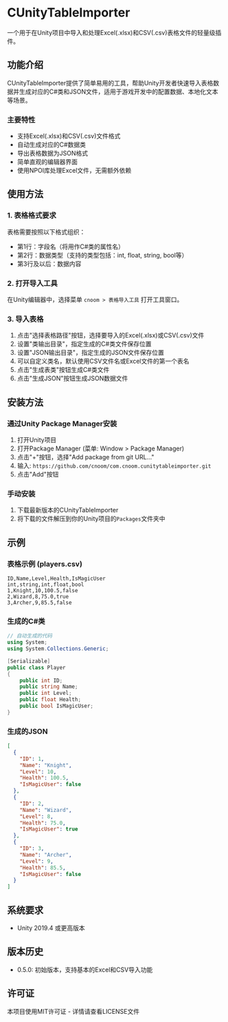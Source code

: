 # CUnityTableImporter

一个用于在Unity项目中导入和处理Excel(.xlsx)和CSV(.csv)表格文件的轻量级插件。

## 功能介绍

CUnityTableImporter提供了简单易用的工具，帮助Unity开发者快速导入表格数据并生成对应的C#类和JSON文件，适用于游戏开发中的配置数据、本地化文本等场景。

### 主要特性

- 支持Excel(.xlsx)和CSV(.csv)文件格式
- 自动生成对应的C#数据类
- 导出表格数据为JSON格式
- 简单直观的编辑器界面
- 使用NPOI库处理Excel文件，无需额外依赖

## 使用方法

### 1. 表格格式要求

表格需要按照以下格式组织：
- 第1行：字段名（将用作C#类的属性名）
- 第2行：数据类型（支持的类型包括：int, float, string, bool等）
- 第3行及以后：数据内容

### 2. 打开导入工具

在Unity编辑器中，选择菜单 `cnoom > 表格导入工具` 打开工具窗口。

### 3. 导入表格

1. 点击"选择表格路径"按钮，选择要导入的Excel(.xlsx)或CSV(.csv)文件
2. 设置"类输出目录"，指定生成的C#类文件保存位置
3. 设置"JSON输出目录"，指定生成的JSON文件保存位置
4. 可以自定义类名，默认使用CSV文件名或Excel文件的第一个表名
5. 点击"生成表类"按钮生成C#类文件
6. 点击"生成JSON"按钮生成JSON数据文件

## 安装方法

### 通过Unity Package Manager安装

1. 打开Unity项目
2. 打开Package Manager (菜单: Window > Package Manager)
3. 点击"+"按钮，选择"Add package from git URL..."
4. 输入: `https://github.com/cnoom/com.cnoom.cunitytableimporter.git`
5. 点击"Add"按钮

### 手动安装

1. 下载最新版本的CUnityTableImporter
2. 将下载的文件解压到你的Unity项目的`Packages`文件夹中

## 示例

### 表格示例 (players.csv)

```
ID,Name,Level,Health,IsMagicUser
int,string,int,float,bool
1,Knight,10,100.5,false
2,Wizard,8,75.0,true
3,Archer,9,85.5,false
```

### 生成的C#类

```csharp
// 自动生成的代码
using System;
using System.Collections.Generic;

[Serializable]
public class Player
{
    public int ID;
    public string Name;
    public int Level;
    public float Health;
    public bool IsMagicUser;
}
```

### 生成的JSON

```json
[
  {
    "ID": 1,
    "Name": "Knight",
    "Level": 10,
    "Health": 100.5,
    "IsMagicUser": false
  },
  {
    "ID": 2,
    "Name": "Wizard",
    "Level": 8,
    "Health": 75.0,
    "IsMagicUser": true
  },
  {
    "ID": 3,
    "Name": "Archer",
    "Level": 9,
    "Health": 85.5,
    "IsMagicUser": false
  }
]
```

## 系统要求

- Unity 2019.4 或更高版本

## 版本历史

- 0.5.0: 初始版本，支持基本的Excel和CSV导入功能

## 许可证

本项目使用MIT许可证 - 详情请查看LICENSE文件
